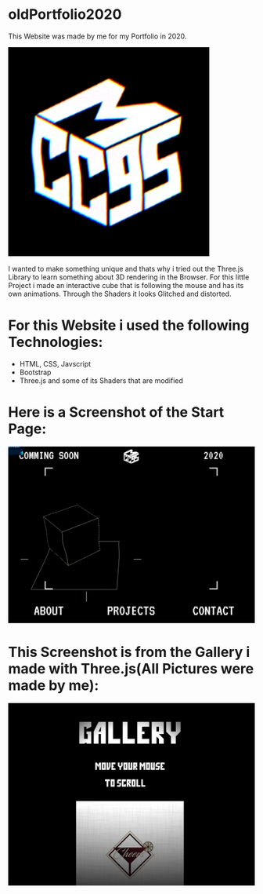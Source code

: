 # oldPortfolio2020
This Website was made by me for my Portfolio in 2020.

![screenshot2](https://github.com/QuekZ/oldPortfolio2020/blob/main/images/screenshot2.PNG?raw=true)

I wanted to make something unique and thats why i tried out the Three.js Library to learn something about 3D rendering in the Browser. For this little Project i made an interactive cube that is following the mouse and has its own animations. Through the Shaders it looks Glitched and distorted.

# For this Website i used the following Technologies: 
* HTML, CSS, Javscript 
* Bootstrap
* Three.js and some of its Shaders that are modified

# Here is a Screenshot of the Start Page:

![screenshot1](https://github.com/QuekZ/oldPortfolio2020/blob/main/images/screenshot1.PNG?raw=true)

# This Screenshot is from the Gallery i made with Three.js(All Pictures were made by me):

![screenshot3](https://github.com/QuekZ/oldPortfolio2020/blob/main/images/screenshot3.PNG?raw=true)
            

